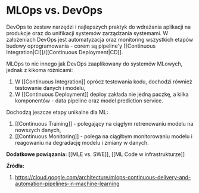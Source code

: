 # MLOps vs. DevOps

DevOps to zestaw narzędzi i najlepszych praktyk do wdrażania aplikacji na produkcje oraz do unifikacji systemów zarządzania systemami. W założeniach DevOps jest automatyzacja oraz monitoring wszystkich etapów budowy oprogramowania - corem są pipeline'y [[Continuous Integration|CI]]/[[Continuous Deployment|CD]].

MLOps to nic innego jak DevOps zaaplikowany do systemów MLowych, jednak z kikoma różnicami:

1.  W [[Continuous Integration]] oprócz testowania kodu, dochodzi również testowanie danych i modelu,
2. W [[Continuous Deployment]] deploy zakłada nie jedną paczkę, a kilka komponentów - data pipeline oraz model prediction service.

Dochodzą jeszcze etapy unikalne dla ML:

1. [[Continuous Training]] - polegający na ciągłym retrenowaniu modelu na nowszych danych,
2. [[Continuous Monitoring]] - polega na ciągłbym monitorowaniu modelu i reagowaniu na degradację modelu i zmiany w danych.

**Dodatkowe powiązania:**
[[MLE vs. SWE]], [[ML Code w infrastrukturze]]

**Źródła:**
1. https://cloud.google.com/architecture/mlops-continuous-delivery-and-automation-pipelines-in-machine-learning

